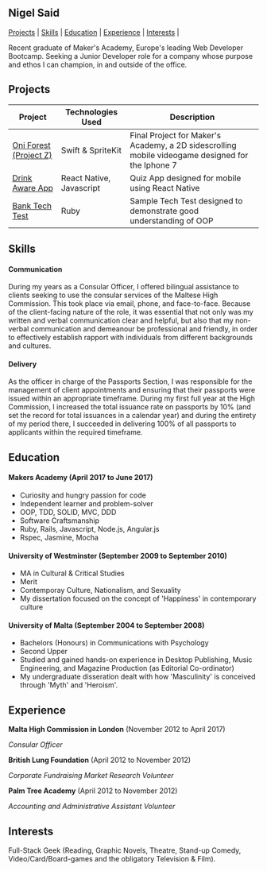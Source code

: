 ## Nigel Said

[Projects](#projects) | [Skills](#skills) | [Education](#education) | [Experience](#experience) | [Interests](#interests) |


Recent graduate of Maker's Academy, Europe's leading Web Developer Bootcamp. Seeking a Junior Developer role for a company whose purpose and ethos I can champion, in and outside of the office.

## Projects

Project | Technologies Used | Description | 
--- | --- | --- | 
|[Oni Forest (Project Z)](https://github.com/immafirestarter/Project-Z) |  Swift & SpriteKit |  Final Project for Maker's Academy,  a 2D sidescrolling mobile videogame designed for the Iphone 7 |
|[Drink Aware App](https://github.com/TimRobinson1/quiz-app) |  React Native, Javascript | Quiz App designed for mobile using React Native |
|[Bank Tech Test](https://github.com/ns-winter/bank_tech_test) |  Ruby | Sample Tech Test designed to demonstrate good understanding of OOP |

## Skills

#### Communication

During my years as a Consular Officer, I offered bilingual assistance to clients seeking to use the consular services of the Maltese High Commission.  This took place via email, phone, and face-to-face. Because of the client-facing nature of the role, it was essential that not only was my written and verbal communication clear and helpful, but also that my non-verbal communication and demeanour be professional and friendly, in order to effectively establish rapport with individuals from different backgrounds and cultures.

#### Delivery

As the officer in charge of the Passports Section, I was responsible for the management of client appointments and ensuring that their passports were issued within an appropriate timeframe. During my first full year at the High Commission, I increased the total issuance rate on passports by 10% (and set the record for total issuances in a calendar year) and during the entirety of my period there, I succeeded in delivering 100% of all passports to applicants within the required timeframe.

## Education

#### Makers Academy (April 2017 to June 2017)

- Curiosity and hungry passion for code
- Independent learner and problem-solver
- OOP, TDD, SOLID, MVC, DDD
- Software Craftsmanship
- Ruby, Rails, Javascript, Node.js, Angular.js
- Rspec, Jasmine, Mocha

#### University of Westminster (September 2009 to September 2010)

- MA in Cultural & Critical Studies
- Merit
- Contemporay Culture, Nationalism, and Sexuality
- My dissertation focused on the concept of 'Happiness' in contemporary culture

#### University of Malta (September 2004 to September 2008)

- Bachelors (Honours) in Communications with Psychology
- Second Upper
- Studied and gained hands-on experience in Desktop Publishing, Music Engineering, and Magazine Production (as Editorial Co-ordinator)
- My undergraduate disseration dealt with how 'Masculinity' is conceived through 'Myth' and 'Heroism'.

## Experience

**Malta High Commission in London** (November 2012 to April 2017)    

*Consular Officer*

**British Lung Foundation** (April 2012 to November 2012) 

*Corporate Fundraising Market Research Volunteer*

**Palm Tree Academy** (April 2012 to November 2012)

*Accounting and Administrative Assistant Volunteer*


## Interests

Full-Stack Geek (Reading, Graphic Novels, Theatre, Stand-up Comedy, Video/Card/Board-games and the obligatory Television & Film).

